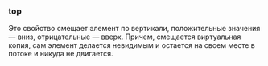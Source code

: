 ### top
Это свойство смещает элемент по вертикали, положительные значения — вниз, отрицательные — вверх. Причем, смещается виртуальная копия, сам элемент делается невидимым и остается на своем месте в потоке и никуда не двигается.